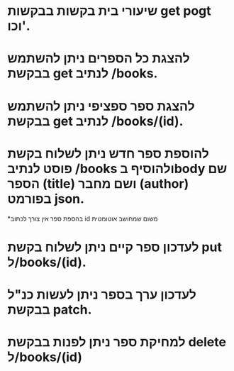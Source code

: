 ﻿# שיעורי בית בקשות בבקשות get pogt וכו'.
# להצגת כל הספרים ניתן להשתמש בבקשת get לנתיב /books.
# להצגת ספר ספציפי ניתן להשתמש בבקשת get לנתיב /books/(id).
# להוספת ספר חדש ניתן לשלוח בקשת פוסט לנתיב /books ולהוסיף בbody שם הספר (title) ושם מחבר (author) בפורמט json.
*בהספת ספר אין צורך לכתוב id משום שמחושב אוטומטית

# לעדכון ספר קיים ניתן לשלוח בקשת put ל/books/(id).
# לעדכון ערך בספר ניתן לעשות כנ"ל בבקשת patch.
# למחיקת ספר ניתן לפנות בבקשת delete ל/books/(id)
